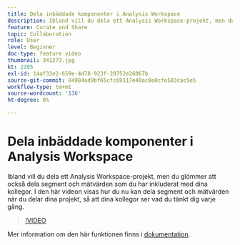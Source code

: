 ```yaml
---
title: Dela inbäddade komponenter i Analysis Workspace
description: Ibland vill du dela ett Analysis Workspace-projekt, men du glömmer att också dela segment och mätvärden som du har inkluderat med dina kollegor. I den här videon visas hur du nu kan dela segment och mätvärden när du delar dina projekt, så att dina kollegor ser vad du tänkt dig varje gång.
feature: Curate and Share
topic: Collaboration
role: User
level: Beginner
doc-type: feature video
thumbnail: 341273.jpg
kt: 2295
exl-id: 14af33e2-659e-4d78-923f-20752e26067b
source-git-commit: 84984ad9bf65cfc69117e40ac0e0cfe503cac5e5
workflow-type: tm+mt
source-wordcount: '136'
ht-degree: 0%

---
```


# Dela inbäddade komponenter i Analysis Workspace

Ibland vill du dela ett Analysis Workspace-projekt, men du glömmer att också dela segment och mätvärden som du har inkluderat med dina kollegor. I den här videon visas hur du nu kan dela segment och mätvärden när du delar dina projekt, så att dina kollegor ser vad du tänkt dig varje gång.

>[!VIDEO](https://video.tv.adobe.com/v/341273/?quality=12&learn=on)

Mer information om den här funktionen finns i [dokumentation](https://experienceleague.adobe.com/docs/analytics/analyze/analysis-workspace/curate-share/curate.html?lang=en).
